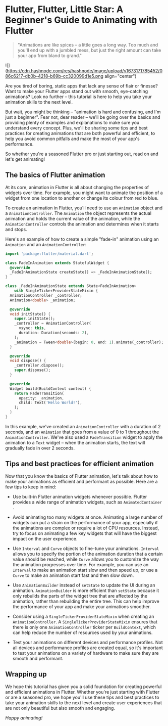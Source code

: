 # Flutter, Flutter, Little Star: A Beginner's Guide to Animating with Flutter

> "Animations are like spices – a little goes a long way. Too much and you'll end up with a jumbled mess, but just the right amount can take your app from bland to grand."

![](https://cdn.hashnode.com/res/hashnode/image/upload/v1673171785452/086c6217-db0b-4218-b69b-cc320099d1e5.png align="center")

Are you tired of boring, static apps that lack any sense of flair or finesse? Want to make your Flutter apps stand out with smooth, eye-catching animations? Look no further – this tutorial is here to help you take your animation skills to the next level.

But wait, you might be thinking – "animation is hard and confusing, and I'm just a beginner". Fear not, dear reader – we'll be going over the basics and providing plenty of examples and explanations to make sure you understand every concept. Plus, we'll be sharing some tips and best practices for creating animations that are both powerful and efficient, to help you avoid common pitfalls and make the most of your app's performance.

So whether you're a seasoned Flutter pro or just starting out, read on and let's get animating!

## **The basics of Flutter animation**

At its core, animation in Flutter is all about changing the properties of widgets over time. For example, you might want to animate the position of a widget from one location to another or change its colour from red to blue.

To create an animation in Flutter, you'll need to use an `Animation` object and a `AnimationController`. The `Animation` the object represents the actual animation and holds the current value of the animation, while the `AnimationController` controls the animation and determines when it starts and stops.

Here's an example of how to create a simple "fade-in" animation using an `Animation` and an `AnimationController`:

```dart
import 'package:flutter/material.dart';

class FadeInAnimation extends StatefulWidget {
  @override
  _FadeInAnimationState createState() => _FadeInAnimationState();
}

class _FadeInAnimationState extends State<FadeInAnimation>
    with SingleTickerProviderStateMixin {
  AnimationController _controller;
  Animation<double> _animation;

  @override
  void initState() {
    super.initState();
    _controller = AnimationController(
      vsync: this,
      duration: Duration(seconds: 2),
    );
    _animation = Tween<double>(begin: 0, end: 1).animate(_controller);
  }

  @override
  void dispose() {
    _controller.dispose();
    super.dispose();
  }

  @override
  Widget build(BuildContext context) {
    return FadeTransition(
      opacity: _animation,
      child: Text('Hello World!'),
    );
  }
}
```

In this example, we've created an `AnimationController` with a duration of 2 seconds, and an `Animation` that goes from a value of 0 to 1 throughout the `AnimationController`. We've also used a `FadeTransition` widget to apply the animation to a `Text` widget – when the animation starts, the text will gradually fade in over 2 seconds.

## **Tips and best practices for efficient animation**

Now that you know the basics of Flutter animation, let's talk about how to make your animations as efficient and performant as possible. Here are a few tips to keep in mind:

* Use built-in Flutter animation widgets whenever possible. Flutter provides a wide range of animation widgets, such as `AnimatedContainer` .
    
* Avoid animating too many widgets at once. Animating a large number of widgets can put a strain on the performance of your app, especially if the animations are complex or require a lot of CPU resources. Instead, try to focus on animating a few key widgets that will have the biggest impact on the user experience.
    
* Use `Interval` and `Curve` objects to fine-tune your animations. `Interval` allows you to specify the portion of the animation duration that a certain value should be reached, while `Curve` allows you to customize the way the animation progresses over time. For example, you can use an `Interval` to make an animation start slow and then speed up, or use a `Curve` to make an animation start fast and then slow down.
    
* Use `AnimationBuilder` instead of `setState` to update the UI during an animation. `AnimationBuilder` is more efficient than `setState` because it only rebuilds the parts of the widget tree that are affected by the animation, rather than rebuilding the entire tree. This can help improve the performance of your app and make your animations smoother.
    
* Consider using a `SingleTickerProviderStateMixin` when creating an `AnimationController`. A `SingleTickerProviderStateMixin` ensures that there is only one `AnimationController` ticker per `BuildContext`, which can help reduce the number of resources used by your animations.
    
* Test your animations on different devices and performance profiles. Not all devices and performance profiles are created equal, so it's important to test your animations on a variety of hardware to make sure they are smooth and performant.
    

## **Wrapping up**

We hope this tutorial has given you a solid foundation for creating powerful and efficient animations in Flutter. Whether you're just starting with Flutter or are a seasoned pro, we hope you'll use these tips and best practices to take your animation skills to the next level and create user experiences that are not only beautiful but also smooth and engaging.

*Happy animating!*